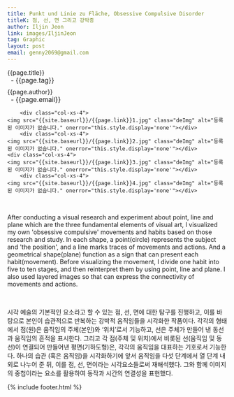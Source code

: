 ```yaml
---
title: Punkt und Linie zu Fläche, Obsessive Compulsive Disorder
titleK: 점, 선, 면 그리고 강박증
author: Iljin Jeon
link: images/IljinJeon
tag: Graphic
layout: post
email: genny2069@gmail.com
---	
```


<div class="container">

<div class="deDep">
{{page.title}}<br>
<p style="font-size:15px; margin:0px; padding:0px 0px 0px 8px; margin:0px 0px 8px 0px;">- {{page.tag}}</p>
{{page.author}}<br>
<p style="font-size:15px; margin:0px; padding:0px 0px 0px 8px;">- {{page.email}}</p>
</div>


<div class="row" class="imgcolor">
	
		<div class="col-xs-4">
	<img src="{{site.baseurl}}/{{page.link}}1.jpg" class="deImg" alt="등록된 이미지가 없습니다." onerror="this.style.display='none'"></div>
		<div class="col-xs-4">
	<img src="{{site.baseurl}}/{{page.link}}2.jpg" class="deImg" alt="등록된 이미지가 없습니다." onerror="this.style.display='none'"></div>
	<div class="col-xs-4">
	<img src="{{site.baseurl}}/{{page.link}}3.jpg" class="deImg" alt="등록된 이미지가 없습니다." onerror="this.style.display='none'"></div>
		<div class="col-xs-4">
	<img src="{{site.baseurl}}/{{page.link}}4.jpg" class="deImg" alt="등록된 이미지가 없습니다." onerror="this.style.display='none'"></div>
	
</div>
<br>

<div class="det lato">



After conducting a visual research and experiment about point, line and plane which are the three fundamental elements of visual art, I visualized my  own 'obsessive compulsive' movements and habits based on those research and study. In each shape, a point(circle) represents the subject and 'the position', and a line marks traces of movements and actions. And a geometrical shape(plane) function as a sign that can present each habit(movement). Before visualizing the movement, I divide one habit into five to ten stages, and then reinterpret them by using point, line and plane. I also used layered images so that can express the connectivity of movements and actions.



</div>

<br>

<div class="noto">

시각 예술의 기본적인 요소라고 할 수 있는 점, 선, 면에 대한 탐구를 진행하고, 이를 바탕으로 본인이 습관적으로 반복하는 강박적 움직임들을 시각화한 작품이다. 각각의 형태에서 점(원)은 움직임의 주체(본인)와 ‘위치’로서 기능하고, 선은 주체가 만들어 낸 동선과 움직임의 흔적을 표시한다. 그리고 각 점(주체 및 위치)에서 비롯된 선(움직임 및 동선)이 연결되어 만들어낸 평면(기하도형)은, 각각의 움직임을 대표하는 기호로서 기능한다. 하나의 습관 (혹은 움직임)을 시각화하기에 앞서 움직임을 다섯 단계에서 열 단계 내외로 나누어 준 뒤, 이를 점, 선, 면이라는 시각요소들로써 재해석했다. 그와 함께 이미지의 중첩이라는 요소를 활용하여 동작과 시간의 연결성을 표현했다.



</div>
{% include footer.html %} 